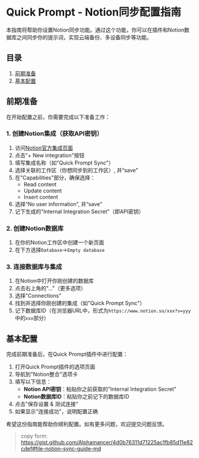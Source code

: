 # Quick Prompt - Notion同步配置指南

本指南将帮助你设置Notion同步功能。通过这个功能，你可以在插件和Notion数据库之间同步你的提示词，实现云端备份、多设备同步等功能。

## 目录
1. [前期准备](#前期准备)
2. [基本配置](#基本配置)

## 前期准备

在开始配置之前，你需要完成以下准备工作：

### 1. 创建Notion集成（获取API密钥）

1. 访问[Notion官方集成页面](https://www.notion.so/my-integrations)
2. 点击"+ New integration"按钮
3. 填写集成名称（如"Quick Prompt Sync"）
4. 选择关联的工作区（你想同步到的工作区）, 并“save”
5. 在"Capabilities"部分，确保选择：
   - Read content
   - Update content
   - Insert content
6. 选择“No user information”, 并“save”
7. 记下生成的"Internal Integration Secret"（即API密钥）

### 2. 创建Notion数据库

1. 在你的Notion工作区中创建一个新页面
2. 在下方选择`Database`->`Empty database`

### 3. 连接数据库与集成

1. 在Notion中打开你刚创建的数据库
2. 点击右上角的"..."（更多选项）
3. 选择"Connections"
4. 找到并选择你刚创建的集成（如"Quick Prompt Sync"）
5. 记下数据库ID（在浏览器URL中，形式为`https://www.notion.so/xxx?v=yyy`中的`xxx`部分）

## 基本配置

完成前期准备后，在Quick Prompt插件中进行配置：

1. 打开Quick Prompt插件的选项页面
2. 导航到"Notion整合"选项卡
3. 填写以下信息：
   - **Notion API密钥**：粘贴你之前获取的"Internal Integration Secret"
   - **Notion数据库ID**：粘贴你之前记下的数据库ID
4. 点击"保存设置 & 测试连接"
5. 如果显示"连接成功"，说明配置正确

希望这份指南能帮助你顺利配置。如有更多问题，欢迎提交问题反馈。

> copy form: https://gist.github.com/Alphamancer/4d0b76311d71225ac1fb85d11e82cdef#file-notion-sync-guide-md